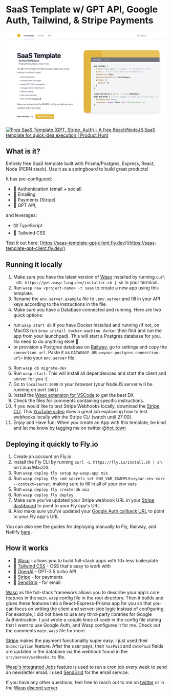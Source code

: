 # SaaS Template w/ GPT API, Google Auth, Tailwind, & Stripe Payments

<img src='src/client/static/gptsaastemplate.png' width='700px'/>

<br/>
<a href="https://www.producthunt.com/posts/free-saas-template-gpt-stripe-auth?utm_source=badge-featured&utm_medium=badge&utm_souce=badge-free&#0045;saas&#0045;template&#0045;gpt&#0045;stripe&#0045;auth" target="_blank"><img src="https://api.producthunt.com/widgets/embed-image/v1/featured.svg?post_id=389763&theme=neutral" alt="Free&#0032;SaaS&#0032;Template&#0032;&#0040;GPT&#0044;&#0032;Stripe&#0044;&#0032;Auth&#0041; - A&#0032;free&#0032;React&#0047;NodeJS&#0032;SaaS&#0032;template&#0032;for&#0032;quick&#0032;idea&#0032;execution | Product Hunt" style="width: 200px;" width="200" /></a>
<br/>  

## What is it?
Entirely free SaaS template built with Prisma/Postgres, Express, React, Node (PERN stack). Use it as a springboard to build great products! 

It has pre-configured: 
- 🔐 Authentication (email + social) 
- 📩 Emailing 
- 🤑 Payments (Stripe) 
- 🤖 GPT API, 

and leverages: 
- ⌨️ TypeScript 
- 🎨 Tailwind CSS

Test it out here: [https://saas-template-gpt-client.fly.dev/](https://saas-template-gpt-client.fly.dev/)

## Running it locally

1. Make sure you have the latest version of [Wasp](https://wasp-lang.dev) installed by running `curl -sSL https://get.wasp-lang.dev/installer.sh | sh` in your terminal.
2. Run `wasp new <project-name> -t saas` to create a new app using this template. 
3. Rename the `env.server.example` file to `.env.server` and fill in your API keys according to the instructions in the file.
4. Make sure you have a Database connected and running. Here are two quick options:  
  - run `wasp start db` if you have Docker installed and running (if not, on MacOS run `brew install docker-machine docker` then find and run the app from your launchpad). This will start a Postgres database for you. No need to do anything else! 🤯 
  - or provision a Postgres database on [Railway](https://railway.app), go to settings and copy the `connection url`. Paste it as `DATABASE_URL=<your-postgres-connection-url>` into your `env.server` file.  
5. Run `wasp db migrate-dev`
6. Run `wasp start`. This will install all dependencies and start the client and server for you :)
7. Go to `localhost:3000` in your browser (your NodeJS server will be running on port `3001`)
8. Install the [Wasp extension for VSCode](https://marketplace.visualstudio.com/items?itemName=wasp-lang.wasp) to get the best DX
9. Check the files for comments containing specific instructions.
10. If you would like to test Stripe Webhooks locally, download the [Stripe CLI](https://stripe.com/docs/stripe-cli#install). This [YouTube video](https://youtu.be/Psq5N5C-FGo?si=CzRy3kizF20RFiSK&t=1041) does a great job explaining how to test webhooks locally with the Stripe CLI (watch until 27:00).
11. Enjoy and Have fun. When you create an App with this template, be kind and let me know by tagging me on twitter [@hot_town](https://twitter.com/hot_town)

## Deploying it quickly to Fly.io

1. Create an account on Fly.io
2. Install the Fly CLI by running `curl -L https://fly.io/install.sh | sh` on Linux/MacOS
3. Run `wasp deploy fly setup my-wasp-app mia`
4. Run `wasp deploy fly cmd secrets set ENV_VAR_EXAMPLE=<your-env-var> --context=server`, making sure to fill in all of your env vars
5. Run `wasp deploy fly create-db mia`
6. Run `wasp deploy fly deploy`
7. Make sure you've updated your Stripe webhook URL in your [Stripe dashboard](https://dashboard.stripe.com/) to point to your Fly app's URL 
8. Also make sure you've updated your [Google Auth callback URL](https://wasp-lang.dev/docs/integrations/google#google-auth) to point to your Fly app's URL 

You can also see the guides for deploying manually to Fly, Railway, and Netlify [here](https://wasp-lang.dev/docs/deploying).

## How it works

- 🐝 [Wasp](https://wasp-lang.dev) - allows you to build full-stack apps with 10x less boilerplate
- 🎨 [Tailwind CSS](https://tailwindcss.com/) - CSS that's easy to work with
- 🤖 [OpenAI](https://openai.com/) - GPT-3.5 turbo API
- 💸 [Stripe](https://stripe.com/) - for payments
- 📧 [SendGrid](https://sendgrid.com/) - for email

[Wasp](https://wasp-lang.dev) as the full-stack framework allows you to describe your app’s core features in the `main.wasp` config file in the root directory. Then it builds and glues these features into a React-Express-Prisma app for you so that you can focus on writing the client and server-side logic instead of configuring. For example, I did not have to use any third-party libraries for Google Authentication. I just wrote a couple lines of code in the config file stating that I want to use Google Auth, and Wasp configures it for me. Check out the comments `main.wasp` file for more.

[Stripe](https://stripe.com/) makes the payment functionality super easy. I just used their `Subscription` feature. After the user pays, their `hasPaid` and `datePaid` fields are updated in the database via the webhook found in the `src/server/webhooks.ts` file. 

[Wasp's integrated Jobs](https://wasp-lang.dev/docs/language/features#jobs) feature is used to run a cron job every week to send an newsletter email. I used [SendGrid](https://sendgrid.com/) for the email service.

If you have any other questions, feel free to reach out to me on [twitter](https://twitter.com/hot_town) or in the [Wasp discord server](https://discord.gg/rzdnErX).
